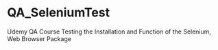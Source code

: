 # QA_SeleniumTest
Udemy QA Course Testing the Installation and Function of the Selenium, Web Browser Package
